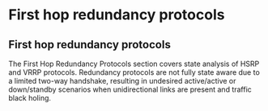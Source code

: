 # First hop redundancy protocols

## First hop redundancy protocols

The First Hop Redundancy Protocols section covers state analysis of HSRP and VRRP protocols. Redundancy protocols are not fully state aware due to a limited two-way handshake, resulting in undesired active/active or down/standby scenarios when unidirectional links are present and traffic black holing.

